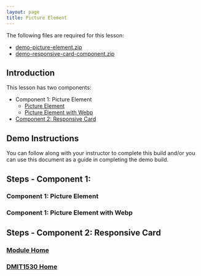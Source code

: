 ```yaml
---
layout: page
title: Picture Element
---
```

<style>
    .css-class{
        color: firebrick;
        font-weight: bold;
    }
    .html-class{
        color: blue;
        font-weight: bold;
    }
</style>

The following files are required for this lesson:
* [demo-picture-element.zip](files/demo-picture-element.zip)
* [demo-responsive-card-component.zip](files/demo-responsive-card-component.zip)

## Introduction
This lesson has two components:
* Component 1: Picture Element
  * [Picture Element](#picture)
  * [Picture Element with Webp](#webp)
* [Component 2: Responsive Card](#card)

## Demo Instructions
You can follow along with your instructor to complete this build and/or you can use this document as a guide in completing the demo build.

## Steps - Component 1:
### <a ID="picture">Component 1</a>: Picture Element

### <a ID="webp">Component 1</a>: Picture Element with Webp

## Steps - <a ID="card">Component 2</a>: Responsive Card

### [Module Home](../module3.md)
### [DMIT1530 Home](../../)